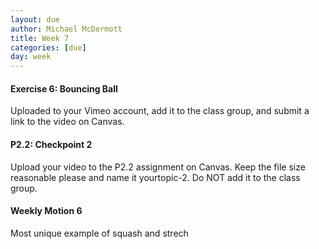 ```yaml
---
layout: due
author: Michael McDermott
title: Week 7
categories: [due]
day: week
---
```

#### Exercise 6: Bouncing Ball
Uploaded to your Vimeo account, add it to the class group, and submit a link to the video on Canvas.

#### P2.2: Checkpoint 2
Upload your video to the P2.2 assignment on Canvas. Keep the file size reasonable please and name it yourtopic-2. Do NOT add it to the class group.

#### Weekly Motion 6
Most unique example of squash and strech